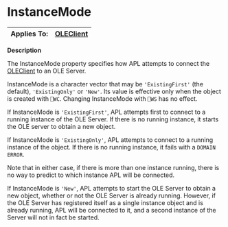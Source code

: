 



<h1 class="heading"><span class="name">InstanceMode</span></h1>

| Applies To: | [OLEClient](../a-z/oleclient.md) |
| --- | ---  |


**Description**


The InstanceMode property specifies how APL attempts to connect the [OLEClient](../a-z/oleclient.md) to an OLE Server.


InstanceMode is a character vector that may be `'ExistingFirst'` (the default), `'ExistingOnly'` or `'New'`. Its value is effective only when the object is created with `⎕WC`. Changing InstanceMode with `⎕WS` has no effect.


If InstanceMode is `'ExistingFirst'`, APL attempts first to connect to a running instance of the OLE Server. If there is no running instance, it starts the OLE server to obtain a new object.


If InstanceMode is `'ExistingOnly'`, APL attempts to connect to a running instance of the object. If there is no running instance, it fails with a `DOMAIN ERROR`.


Note that in either case, if there is more than one instance running, there is no way to predict to which instance APL will be connected.


If InstanceMode is `'New'`, APL attempts to start the OLE Server to obtain a new object, whether or not the OLE Server is already running. However, if the OLE Server has registered itself as a single instance object and is already running, APL will be connected to it, and a second instance of the Server will not in fact be started.


